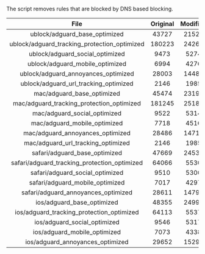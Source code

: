The script removes rules that are blocked by DNS based blocking.


| File | Original | Modified |
|:----:|:-----:|:-----:|
| ublock/adguard_base_optimized | 43727 | 21528 |
| ublock/adguard_tracking_protection_optimized | 180223 | 24261 |
| ublock/adguard_social_optimized | 9473 | 5274 |
| ublock/adguard_mobile_optimized | 6994 | 4276 |
| ublock/adguard_annoyances_optimized | 28003 | 14483 |
| ublock/adguard_url_tracking_optimized | 2146 | 1985 |
| mac/adguard_base_optimized | 45474 | 23196 |
| mac/adguard_tracking_protection_optimized | 181245 | 25186 |
| mac/adguard_social_optimized | 9522 | 5314 |
| mac/adguard_mobile_optimized | 7718 | 4516 |
| mac/adguard_annoyances_optimized | 28486 | 14717 |
| mac/adguard_url_tracking_optimized | 2146 | 1985 |
| safari/adguard_base_optimized | 47669 | 24536 |
| safari/adguard_tracking_protection_optimized | 64066 | 5530 |
| safari/adguard_social_optimized | 9510 | 5300 |
| safari/adguard_mobile_optimized | 7017 | 4297 |
| safari/adguard_annoyances_optimized | 28611 | 14794 |
| ios/adguard_base_optimized | 48355 | 24994 |
| ios/adguard_tracking_protection_optimized | 64113 | 5537 |
| ios/adguard_social_optimized | 9546 | 5317 |
| ios/adguard_mobile_optimized | 7073 | 4338 |
| ios/adguard_annoyances_optimized | 29652 | 15293 |